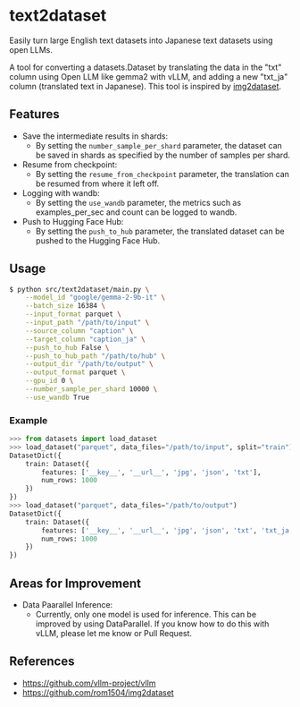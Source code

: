 # text2dataset
Easily turn large English text datasets into Japanese text datasets using open LLMs.

A tool for converting a datasets.Dataset by translating the data in the "txt" column using Open LLM like gemma2 with vLLM, and adding a new "txt_ja" column (translated text in Japanese).
This tool is inspired by [img2dataset](https://github.com/rom1504/img2dataset).

## Features
- Save the intermediate results in shards:
  - By setting the `number_sample_per_shard` parameter, the dataset can be saved in shards as specified by the number of samples per shard.
- Resume from checkpoint:
  - By setting the `resume_from_checkpoint` parameter, the translation can be resumed from where it left off.
- Logging with wandb:
  - By setting the `use_wandb` parameter, the metrics such as examples_per_sec and count can be logged to wandb.
- Push to Hugging Face Hub:
  - By setting the `push_to_hub` parameter, the translated dataset can be pushed to the Hugging Face Hub.


## Usage

```bash
$ python src/text2dataset/main.py \
    --model_id "google/gemma-2-9b-it" \
    --batch_size 16384 \
    --input_format parquet \
    --input_path "/path/to/input" \
    --source_column "caption" \
    --target_column "caption_ja" \
    --push_to_hub False \
    --push_to_hub_path "/path/to/hub" \
    --output_dir "/path/to/output" \
    --output_format parquet \
    --gpu_id 0 \
    --number_sample_per_shard 10000 \
    --use_wandb True
```

### Example
```python
>>> from datasets import load_dataset
>>> load_dataset("parquet", data_files="/path/to/input", split="train")
DatasetDict({
    train: Dataset({
        features: ['__key__', '__url__', 'jpg', 'json', 'txt'],
        num_rows: 1000
    })
})
>>> load_dataset("parquet", data_files="/path/to/output")
DatasetDict({
    train: Dataset({
        features: ['__key__', '__url__', 'jpg', 'json', 'txt', 'txt_ja'],
        num_rows: 1000
    })
})
```

## Areas for Improvement
- Data Paarallel Inference:
  - Currently, only one model is used for inference. This can be improved by using DataParallel. If you know how to do this with vLLM, please let me know or Pull Request.




## References
- https://github.com/vllm-project/vllm
- https://github.com/rom1504/img2dataset
